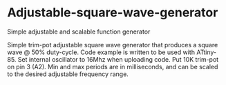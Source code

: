 # Adjustable-square-wave-generator
Simple adjustable and scalable function generator


Simple trim-pot adjustable square wave generator that produces a square wave @ 50% duty-cycle. 
Code example is written to be used with ATtiny-85. Set internal oscillator to 16Mhz when uploading code.
Put 10K trim-pot on pin 3 (A2).  Min and max periods are in milliseconds, and can be scaled to the desired 
adjustable frequency range.
